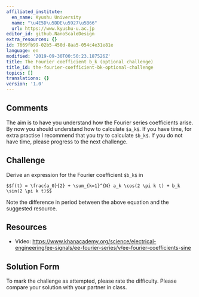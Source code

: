 ```yaml
---
affiliated_institute:
  en_name: Kyushu University
  name: "\u4E5D\u5DDE\u5927\u5B66"
  url: https://www.kyushu-u.ac.jp
editor_id: github.NanoScaleDesign
extra_resources: {}
id: 7669fb99-02b5-450d-8aa5-054c4e31e81e
language: en
modified: '2019-09-30T00:50:23.187526Z'
title: The Fourier coefficient b_k (optional challenge)
title_id: the-fourier-coefficient-bk-optional-challenge
topics: []
translations: {}
version: '1.0'
---
```


## Comments
The aim is to have you understand how the Fourier series coefficients arise. By now you should understand how to calculate `$a_k$`. If you have time, for extra practise I recommend that you try to calculate `$b_k$`. If you do not have time, please progress to the next challenge.


## Challenge
Derive an expression for the Fourier coefficient `$b_k$` in

`$$f(t) = \frac{a_0}{2} + \sum_{k=1}^{N} a_k \cos(2 \pi k t) + b_k \sin(2 \pi k t)$$`

Note the difference in period between the above equation and the suggested resource.


## Resources
- Video: https://www.khanacademy.org/science/electrical-engineering/ee-signals/ee-fourier-series/v/ee-fourier-coefficients-sine


## Solution Form
To mark the challenge as attempted, please rate the difficulty.
Please compare your solution with your partner in class.
